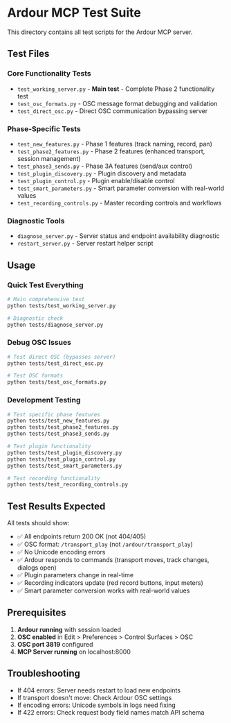 # Ardour MCP Test Suite

This directory contains all test scripts for the Ardour MCP server.

## Test Files

### Core Functionality Tests
- `test_working_server.py` - **Main test** - Complete Phase 2 functionality test
- `test_osc_formats.py` - OSC message format debugging and validation
- `test_direct_osc.py` - Direct OSC communication bypassing server

### Phase-Specific Tests  
- `test_new_features.py` - Phase 1 features (track naming, record, pan)
- `test_phase2_features.py` - Phase 2 features (enhanced transport, session management)
- `test_phase3_sends.py` - Phase 3A features (send/aux control)
- `test_plugin_discovery.py` - Plugin discovery and metadata
- `test_plugin_control.py` - Plugin enable/disable control
- `test_smart_parameters.py` - Smart parameter conversion with real-world values
- `test_recording_controls.py` - Master recording controls and workflows

### Diagnostic Tools
- `diagnose_server.py` - Server status and endpoint availability diagnostic
- `restart_server.py` - Server restart helper script

## Usage

### Quick Test Everything
```bash
# Main comprehensive test
python tests/test_working_server.py

# Diagnostic check
python tests/diagnose_server.py
```

### Debug OSC Issues
```bash
# Test direct OSC (bypasses server)
python tests/test_direct_osc.py

# Test OSC formats
python tests/test_osc_formats.py
```

### Development Testing
```bash
# Test specific phase features
python tests/test_new_features.py
python tests/test_phase2_features.py
python tests/test_phase3_sends.py

# Test plugin functionality
python tests/test_plugin_discovery.py
python tests/test_plugin_control.py
python tests/test_smart_parameters.py

# Test recording functionality
python tests/test_recording_controls.py
```

## Test Results Expected

All tests should show:
- ✅ All endpoints return 200 OK (not 404/405)
- ✅ OSC format: `/transport_play` (not `/ardour/transport_play`)  
- ✅ No Unicode encoding errors
- ✅ Ardour responds to commands (transport moves, track changes, dialogs open)
- ✅ Plugin parameters change in real-time
- ✅ Recording indicators update (red record buttons, input meters)
- ✅ Smart parameter conversion works with real-world values

## Prerequisites

1. **Ardour running** with session loaded
2. **OSC enabled** in Edit > Preferences > Control Surfaces > OSC
3. **OSC port 3819** configured
4. **MCP Server running** on localhost:8000

## Troubleshooting

- If 404 errors: Server needs restart to load new endpoints
- If transport doesn't move: Check Ardour OSC settings
- If encoding errors: Unicode symbols in logs need fixing
- If 422 errors: Check request body field names match API schema